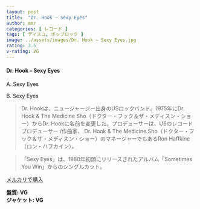 ```yaml
---
layout: post
title:  "Dr. Hook – Sexy Eyes"
author: mmr
categories: [ レコード ]
tags: [ ディスコ, ポップロック ]
image: ../assets/images/Dr. Hook – Sexy Eyes.jpg
rating: 3.5
v-rating: VG
---
```


#### Dr. Hook – Sexy Eyes

A. Sexy Eyes

B. Sexy Eyes

> Dr. Hookは、ニュージャージー出身のUSロックバンド。1975年にDr. Hook & The Medicine Sho（ドクター・フック＆ザ・メディスン・ショー）からDr. Hookに名前を変更した。プロデューサーは、USのレコードプロデューサー /作曲家、 Dr. Hook & The Medicine Sho（ドクター・フック＆ザ・メディスン・ショー）のマネージャーでもあるRon Haffkine（ロン・ハフカイン）。

> 「Sexy Eyes」は、1980年初頭にリリースされたアルバム「Sometimes You Win」からのシングルカット。

[メルカリで購入](https://jp.mercari.com/item/m70824807832)

<div class="mt-4 mb-4 d-flex align-items-center">
<strong class="mr-1">盤質: VG</strong>
</div>
<div class="mt-4 mb-4 d-flex align-items-center">
<strong class="mr-1">ジャケット: VG</strong>
</div>
